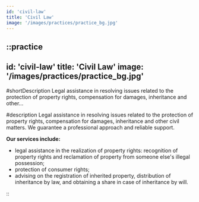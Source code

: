 ```yaml
---
id: 'civil-law'
title: 'Civil Law'
image: '/images/practices/practice_bg.jpg'
---
```

::practice
---
id: 'civil-law'
title: 'Civil Law'
image: '/images/practices/practice_bg.jpg'
---

#shortDescription
Legal assistance in resolving issues related to the protection of property rights, compensation for damages, inheritance and other...

#description
Legal assistance in resolving issues related to the protection of property rights, compensation for damages, inheritance and other civil matters. We guarantee a professional approach and reliable support.

**Our services include:**
- legal assistance in the realization of property rights: recognition of property rights and reclamation of property from someone else's illegal possession;
- protection of consumer rights;
- advising on the registration of inherited property, distribution of inheritance by law, and obtaining a share in case of inheritance by will.

::
